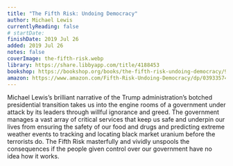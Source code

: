 ```yaml
---
title: "The Fifth Risk: Undoing Democracy"
author: Michael Lewis
currentlyReading: false
# startDate:
finishDate: 2019 Jul 26
added: 2019 Jul 26
notes: false
coverImage: the-fifth-risk.webp
library: https://share.libbyapp.com/title/4188453
bookshop: https://bookshop.org/books/the-fifth-risk-undoing-democracy/9780393357455
amazon: https://www.amazon.com/Fifth-Risk-Undoing-Democracy/dp/0393357457
---
```


Michael Lewis’s brilliant narrative of the Trump administration’s botched presidential transition takes us into the engine rooms of a government under attack by its leaders through willful ignorance and greed. The government manages a vast array of critical services that keep us safe and underpin our lives from ensuring the safety of our food and drugs and predicting extreme weather events to tracking and locating black market uranium before the terrorists do. The Fifth Risk masterfully and vividly unspools the consequences if the people given control over our government have no idea how it works.  
